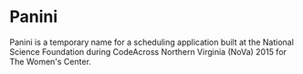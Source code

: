 Panini
======

Panini is a temporary name for a scheduling application built at the National Science Foundation during CodeAcross Northern Virginia (NoVa) 2015 for The Women's Center.

